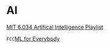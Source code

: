 # AI

[MIT 6.034 Artifical Intelligence Playlist](https://www.youtube.com/playlist?list=PLUl4u3cNGP63gFHB6xb-kVBiQHYe_4hSi)  

`FCC`[ML for Everybody](https://www.youtube.com/watch?v=i_LwzRVP7bg)  